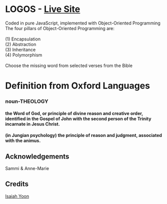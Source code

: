 # LOGOS - [Live Site](https://logosword.herokuapp.com) </br>
<span>Coded in pure JavaScript, implemented with Object-Oriented Programming</span></br>
The four pillars of Object-Oriented Programming are: </br>
</br>
(1) Encapsulation
</br>
(2) Abstraction
</br>
(3) Inheritance
</br>
(4) Polymorphism
</br>
</br>
<span>Choose the missing word from selected verses from the Bible</span>
<h1>Definition from Oxford Languages </h1>
<h3>noun-THEOLOGY</h3>
<h4>the Word of God, or principle of divine reason and creative order, identified in the Gospel of John with the second person of the Trinity incarnate in Jesus Christ.
<h4>(in Jungian psychology) the principle of reason and judgment, associated with the animus.

## Acknowledgements </br>
Sammi & Anne-Marie</br>
## Credits </br>
[Isaiah Yoon](https://github.com/isaiahyoon)</br>

